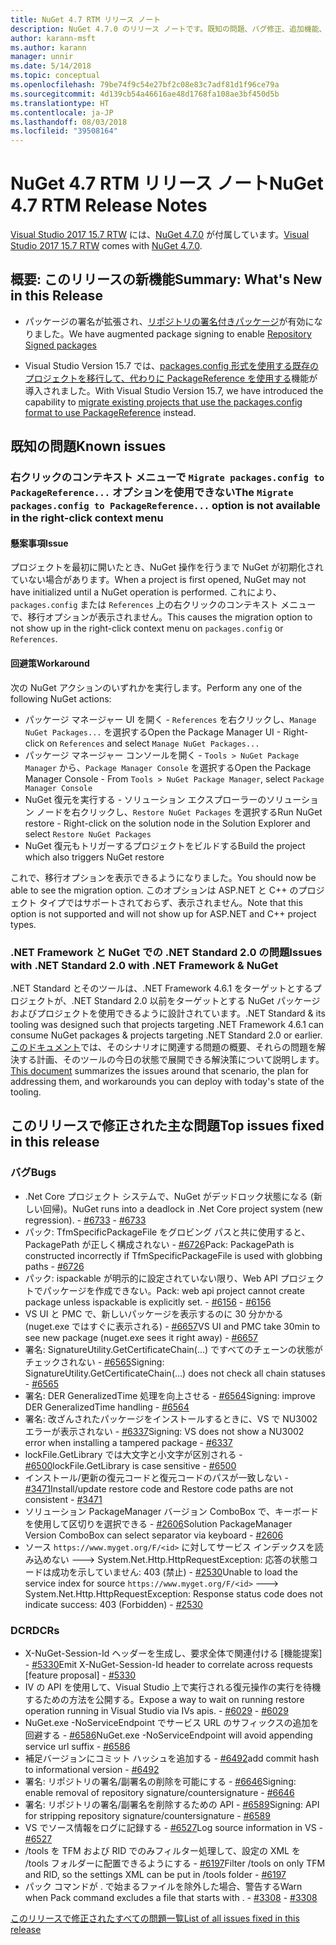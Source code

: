 ```yaml
---
title: NuGet 4.7 RTM リリース ノート
description: NuGet 4.7.0 のリリース ノートです。既知の問題、バグ修正、追加機能、および DCR を含みます。
author: karann-msft
ms.author: karann
manager: unnir
ms.date: 5/14/2018
ms.topic: conceptual
ms.openlocfilehash: 79be74f9c54e27bf2c08e83c7adf81d1f96ce79a
ms.sourcegitcommit: 4d139cb54a46616ae48d1768fa108ae3bf450d5b
ms.translationtype: HT
ms.contentlocale: ja-JP
ms.lasthandoff: 08/03/2018
ms.locfileid: "39508164"
---
```

# <a name="nuget-47-rtm-release-notes"></a><span data-ttu-id="20e4f-103">NuGet 4.7 RTM リリース ノート</span><span class="sxs-lookup"><span data-stu-id="20e4f-103">NuGet 4.7 RTM Release Notes</span></span>

<span data-ttu-id="20e4f-104">[Visual Studio 2017 15.7 RTW](https://www.visualstudio.com/news/releasenotes/vs2017-relnotes) には、[NuGet 4.7.0](https://dist.nuget.org/win-x86-commandline/v4.7.0/nuget.exe) が付属しています。</span><span class="sxs-lookup"><span data-stu-id="20e4f-104">[Visual Studio 2017 15.7 RTW](https://www.visualstudio.com/news/releasenotes/vs2017-relnotes) comes with [NuGet 4.7.0](https://dist.nuget.org/win-x86-commandline/v4.7.0/nuget.exe).</span></span>

## <a name="summary-whats-new-in-this-release"></a><span data-ttu-id="20e4f-105">概要: このリリースの新機能</span><span class="sxs-lookup"><span data-stu-id="20e4f-105">Summary: What's New in this Release</span></span>

* <span data-ttu-id="20e4f-106">パッケージの署名が拡張され、[リポジトリの署名付きパッケージ](https://github.com/NuGet/Home/wiki/Repository-Signatures)が有効になりました。</span><span class="sxs-lookup"><span data-stu-id="20e4f-106">We have augmented package signing to enable [Repository Signed packages](https://github.com/NuGet/Home/wiki/Repository-Signatures)</span></span>

* <span data-ttu-id="20e4f-107">Visual Studio Version 15.7 では、[packages.config 形式を使用する既存のプロジェクトを移行して、代わりに PackageReference を使用する](https://docs.microsoft.com/en-us/nuget/reference/migrate-packages-config-to-package-reference)機能が導入されました。</span><span class="sxs-lookup"><span data-stu-id="20e4f-107">With Visual Studio Version 15.7, we have introduced the capability to [migrate existing projects that use the packages.config format to use PackageReference](https://docs.microsoft.com/en-us/nuget/reference/migrate-packages-config-to-package-reference) instead.</span></span>

## <a name="known-issues"></a><span data-ttu-id="20e4f-108">既知の問題</span><span class="sxs-lookup"><span data-stu-id="20e4f-108">Known issues</span></span>

### <a name="the-migrate-packagesconfig-to-packagereference-option-is-not-available-in-the-right-click-context-menu"></a><span data-ttu-id="20e4f-109">右クリックのコンテキスト メニューで `Migrate packages.config to PackageReference...` オプションを使用できない</span><span class="sxs-lookup"><span data-stu-id="20e4f-109">The `Migrate packages.config to PackageReference...` option is not available in the right-click context menu</span></span>

#### <a name="issue"></a><span data-ttu-id="20e4f-110">懸案事項</span><span class="sxs-lookup"><span data-stu-id="20e4f-110">Issue</span></span>

<span data-ttu-id="20e4f-111">プロジェクトを最初に開いたとき、NuGet 操作を行うまで NuGet が初期化されていない場合があります。</span><span class="sxs-lookup"><span data-stu-id="20e4f-111">When a project is first opened, NuGet may not have initialized until a NuGet operation is performed.</span></span> <span data-ttu-id="20e4f-112">これにより、`packages.config` または `References` 上の右クリックのコンテキスト メニューで、移行オプションが表示されません。</span><span class="sxs-lookup"><span data-stu-id="20e4f-112">This causes the migration option to not show up in the right-click context menu on `packages.config` or `References`.</span></span>

#### <a name="workaround"></a><span data-ttu-id="20e4f-113">回避策</span><span class="sxs-lookup"><span data-stu-id="20e4f-113">Workaround</span></span>

<span data-ttu-id="20e4f-114">次の NuGet アクションのいずれかを実行します。</span><span class="sxs-lookup"><span data-stu-id="20e4f-114">Perform any one of the following NuGet actions:</span></span>
* <span data-ttu-id="20e4f-115">パッケージ マネージャー UI を開く - `References` を右クリックし、`Manage NuGet Packages...` を選択する</span><span class="sxs-lookup"><span data-stu-id="20e4f-115">Open the Package Manager UI - Right-click on `References` and select `Manage NuGet Packages...`</span></span>
* <span data-ttu-id="20e4f-116">パッケージ マネージャー コンソールを開く - `Tools > NuGet Package Manager` から、`Package Manager Console` を選択する</span><span class="sxs-lookup"><span data-stu-id="20e4f-116">Open the Package Manager Console - From `Tools > NuGet Package Manager`, select `Package Manager Console`</span></span>
* <span data-ttu-id="20e4f-117">NuGet 復元を実行する - ソリューション エクスプローラーのソリューション ノードを右クリックし、`Restore NuGet Packages` を選択する</span><span class="sxs-lookup"><span data-stu-id="20e4f-117">Run NuGet restore - Right-click on the solution node in the Solution Explorer and select `Restore NuGet Packages`</span></span>
* <span data-ttu-id="20e4f-118">NuGet 復元もトリガーするプロジェクトをビルドする</span><span class="sxs-lookup"><span data-stu-id="20e4f-118">Build the project which also triggers NuGet restore</span></span>

<span data-ttu-id="20e4f-119">これで、移行オプションを表示できるようになりました。</span><span class="sxs-lookup"><span data-stu-id="20e4f-119">You should now be able to see the migration option.</span></span> <span data-ttu-id="20e4f-120">このオプションは ASP.NET と C++ のプロジェクト タイプではサポートされておらず、表示されません。</span><span class="sxs-lookup"><span data-stu-id="20e4f-120">Note that this option is not supported and will not show up for ASP.NET and C++ project types.</span></span>

### <a name="issues-with-net-standard-20-with-net-framework--nuget"></a><span data-ttu-id="20e4f-121">.NET Framework と NuGet での .NET Standard 2.0 の問題</span><span class="sxs-lookup"><span data-stu-id="20e4f-121">Issues with .NET Standard 2.0 with .NET Framework & NuGet</span></span>

<span data-ttu-id="20e4f-122">.NET Standard とそのツールは、.NET Framework 4.6.1 をターゲットとするプロジェクトが、.NET Standard 2.0 以前をターゲットとする NuGet パッケージおよびプロジェクトを使用できるように設計されています。</span><span class="sxs-lookup"><span data-stu-id="20e4f-122">.NET Standard & its tooling was designed such that projects targeting .NET Framework 4.6.1 can consume NuGet packages & projects targeting .NET Standard 2.0 or earlier.</span></span> <span data-ttu-id="20e4f-123">[このドキュメント](https://github.com/dotnet/standard/issues/481)では、そのシナリオに関連する問題の概要、それらの問題を解決する計画、そのツールの今日の状態で展開できる解決策について説明します。</span><span class="sxs-lookup"><span data-stu-id="20e4f-123">[This document](https://github.com/dotnet/standard/issues/481) summarizes the issues around that scenario, the plan for addressing them, and workarounds you can deploy with today's state of the tooling.</span></span>

## <a name="top-issues-fixed-in-this-release"></a><span data-ttu-id="20e4f-124">このリリースで修正された主な問題</span><span class="sxs-lookup"><span data-stu-id="20e4f-124">Top issues fixed in this release</span></span>

### <a name="bugs"></a><span data-ttu-id="20e4f-125">バグ</span><span class="sxs-lookup"><span data-stu-id="20e4f-125">Bugs</span></span>

* <span data-ttu-id="20e4f-126">.Net Core プロジェクト システムで、NuGet がデッドロック状態になる (新しい回帰)。</span><span class="sxs-lookup"><span data-stu-id="20e4f-126">NuGet runs into a deadlock in .Net Core project system (new regression).</span></span><span data-ttu-id="20e4f-127"> - [#6733](https://github.com/NuGet/Home/issues/6733)</span><span class="sxs-lookup"><span data-stu-id="20e4f-127"> - [#6733](https://github.com/NuGet/Home/issues/6733)</span></span>
* <span data-ttu-id="20e4f-128">パック: TfmSpecificPackageFile をグロビング パスと共に使用すると、PackagePath が正しく構成されない - [#6726](https://github.com/NuGet/Home/issues/6726)</span><span class="sxs-lookup"><span data-stu-id="20e4f-128">Pack: PackagePath is constructed incorrectly if TfmSpecificPackageFile is used with globbing paths - [#6726](https://github.com/NuGet/Home/issues/6726)</span></span>
* <span data-ttu-id="20e4f-129">パック: ispackable が明示的に設定されていない限り、Web API プロジェクトでパッケージを作成できない。</span><span class="sxs-lookup"><span data-stu-id="20e4f-129">Pack: web api project cannot create package unless ispackable is explicitly set.</span></span><span data-ttu-id="20e4f-130"> - [#6156](https://github.com/NuGet/Home/issues/6156)</span><span class="sxs-lookup"><span data-stu-id="20e4f-130"> - [#6156](https://github.com/NuGet/Home/issues/6156)</span></span>
* <span data-ttu-id="20e4f-131">VS UI と PMC で、新しいパッケージを表示するのに 30 分かかる (nuget.exe ではすぐに表示される) - [#6657](https://github.com/NuGet/Home/issues/6657)</span><span class="sxs-lookup"><span data-stu-id="20e4f-131">VS UI and PMC take 30min to see new package (nuget.exe sees it right away) - [#6657](https://github.com/NuGet/Home/issues/6657)</span></span>
* <span data-ttu-id="20e4f-132">署名: SignatureUtility.GetCertificateChain(...) ですべてのチェーンの状態がチェックされない - [#6565](https://github.com/NuGet/Home/issues/6565)</span><span class="sxs-lookup"><span data-stu-id="20e4f-132">Signing:  SignatureUtility.GetCertificateChain(...) does not check all chain statuses - [#6565](https://github.com/NuGet/Home/issues/6565)</span></span>
* <span data-ttu-id="20e4f-133">署名: DER GeneralizedTime 処理を向上させる - [#6564](https://github.com/NuGet/Home/issues/6564)</span><span class="sxs-lookup"><span data-stu-id="20e4f-133">Signing:  improve DER GeneralizedTime handling - [#6564](https://github.com/NuGet/Home/issues/6564)</span></span>
* <span data-ttu-id="20e4f-134">署名: 改ざんされたパッケージをインストールするときに、VS で NU3002 エラーが表示されない - [#6337](https://github.com/NuGet/Home/issues/6337)</span><span class="sxs-lookup"><span data-stu-id="20e4f-134">Signing: VS does not show a NU3002 error when installing a tampered package - [#6337](https://github.com/NuGet/Home/issues/6337)</span></span>
* <span data-ttu-id="20e4f-135">lockFile.GetLibrary では大文字と小文字が区別される - [#6500](https://github.com/NuGet/Home/issues/6500)</span><span class="sxs-lookup"><span data-stu-id="20e4f-135">lockFile.GetLibrary is case sensitive - [#6500](https://github.com/NuGet/Home/issues/6500)</span></span>
* <span data-ttu-id="20e4f-136">インストール/更新の復元コードと復元コードのパスが一致しない - [#3471](https://github.com/NuGet/Home/issues/3471)</span><span class="sxs-lookup"><span data-stu-id="20e4f-136">Install/update restore code and Restore code paths are not consistent - [#3471](https://github.com/NuGet/Home/issues/3471)</span></span>
* <span data-ttu-id="20e4f-137">ソリューション PackageManager バージョン ComboBox で、キーボードを使用して区切りを選択できる - [#2606](https://github.com/NuGet/Home/issues/2606)</span><span class="sxs-lookup"><span data-stu-id="20e4f-137">Solution PackageManager Version ComboBox can select separator via keyboard - [#2606](https://github.com/NuGet/Home/issues/2606)</span></span>
* <span data-ttu-id="20e4f-138">ソース `https://www.myget.org/F/<id>` に対してサービス インデックスを読み込めない ---> System.Net.Http.HttpRequestException: 応答の状態コードは成功を示していません: 403 (禁止) - [#2530](https://github.com/NuGet/Home/issues/2530)</span><span class="sxs-lookup"><span data-stu-id="20e4f-138">Unable to load the service index for source `https://www.myget.org/F/<id>` ---> System.Net.Http.HttpRequestException: Response status code does not indicate success: 403 (Forbidden) - [#2530](https://github.com/NuGet/Home/issues/2530)</span></span>

### <a name="dcrs"></a><span data-ttu-id="20e4f-139">DCR</span><span class="sxs-lookup"><span data-stu-id="20e4f-139">DCRs</span></span>

* <span data-ttu-id="20e4f-140">X-NuGet-Session-Id ヘッダーを生成し、要求全体で関連付ける [機能提案] - [#5330](https://github.com/NuGet/Home/issues/5330)</span><span class="sxs-lookup"><span data-stu-id="20e4f-140">Emit X-NuGet-Session-Id header to correlate across requests [feature proposal] - [#5330](https://github.com/NuGet/Home/issues/5330)</span></span>
* <span data-ttu-id="20e4f-141">IV の API を使用して、Visual Studio 上で実行される復元操作の実行を待機するための方法を公開する。</span><span class="sxs-lookup"><span data-stu-id="20e4f-141">Expose a way to wait on running restore operation running in Visual Studio via IVs apis.</span></span><span data-ttu-id="20e4f-142"> - [#6029](https://github.com/NuGet/Home/issues/6029)</span><span class="sxs-lookup"><span data-stu-id="20e4f-142"> - [#6029](https://github.com/NuGet/Home/issues/6029)</span></span>
* <span data-ttu-id="20e4f-143">NuGet.exe -NoServiceEndpoint でサービス URL のサフィックスの追加を回避する - [#6586](https://github.com/NuGet/Home/issues/6586)</span><span class="sxs-lookup"><span data-stu-id="20e4f-143">NuGet.exe -NoServiceEndpoint will avoid appending service url suffix - [#6586](https://github.com/NuGet/Home/issues/6586)</span></span>
* <span data-ttu-id="20e4f-144">補足バージョンにコミット ハッシュを追加する - [#6492](https://github.com/NuGet/Home/issues/6492)</span><span class="sxs-lookup"><span data-stu-id="20e4f-144">add commit hash to informational version - [#6492](https://github.com/NuGet/Home/issues/6492)</span></span>
* <span data-ttu-id="20e4f-145">署名: リポジトリの署名/副署名の削除を可能にする - [#6646](https://github.com/NuGet/Home/issues/6646)</span><span class="sxs-lookup"><span data-stu-id="20e4f-145">Signing:  enable removal of repository signature/countersignature - [#6646](https://github.com/NuGet/Home/issues/6646)</span></span>
* <span data-ttu-id="20e4f-146">署名: リポジトリの署名/副署名を削除するための API - [#6589](https://github.com/NuGet/Home/issues/6589)</span><span class="sxs-lookup"><span data-stu-id="20e4f-146">Signing:  API for stripping repository signature/countersignature - [#6589](https://github.com/NuGet/Home/issues/6589)</span></span>
* <span data-ttu-id="20e4f-147">VS でソース情報をログに記録する - [#6527](https://github.com/NuGet/Home/issues/6527)</span><span class="sxs-lookup"><span data-stu-id="20e4f-147">Log source information in VS - [#6527](https://github.com/NuGet/Home/issues/6527)</span></span>
* <span data-ttu-id="20e4f-148">/tools を TFM および RID でのみフィルター処理して、設定の XML を /tools フォルダーに配置できるようにする - [#6197](https://github.com/NuGet/Home/issues/6197)</span><span class="sxs-lookup"><span data-stu-id="20e4f-148">Filter /tools on only TFM and RID, so the settings XML can be put in /tools folder - [#6197](https://github.com/NuGet/Home/issues/6197)</span></span>
* <span data-ttu-id="20e4f-149">パック コマンドが . で始まるファイルを除外した場合、警告する</span><span class="sxs-lookup"><span data-stu-id="20e4f-149">Warn when Pack command excludes a file that starts with .</span></span><span data-ttu-id="20e4f-150">  - [#3308](https://github.com/NuGet/Home/issues/3308)</span><span class="sxs-lookup"><span data-stu-id="20e4f-150">  - [#3308](https://github.com/NuGet/Home/issues/3308)</span></span>

[<span data-ttu-id="20e4f-151">このリリースで修正されたすべての問題一覧</span><span class="sxs-lookup"><span data-stu-id="20e4f-151">List of all issues fixed in this release</span></span>](https://github.com/NuGet/Home/issues?q=is%3Aissue+is%3Aclosed+milestone%3A%224.7")

